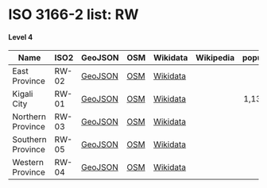 # ISO 3166-2 list: RW


#### Level 4
Name | ISO2 | GeoJSON | OSM | Wikidata | Wikipedia | population 
--- | --- | --- | --- | --- | --- | --: 
East Province | RW-02 | [GeoJSON](../../export/geojson/q7/iso2/RW/RW-02.geojson) | [OSM](https://www.openstreetmap.org/relation/171591) | [Wikidata](https://www.wikidata.org/wiki/Q853152) |  | 
Kigali City | RW-01 | [GeoJSON](../../export/geojson/q7/iso2/RW/RW-01.geojson) | [OSM](https://www.openstreetmap.org/relation/1708283) | [Wikidata](https://www.wikidata.org/wiki/Q3859) |  | 1,132,686
Northern Province | RW-03 | [GeoJSON](../../export/geojson/q7/iso2/RW/RW-03.geojson) | [OSM](https://www.openstreetmap.org/relation/1708298) | [Wikidata](https://www.wikidata.org/wiki/Q845807) |  | 
Southern Province | RW-05 | [GeoJSON](../../export/geojson/q7/iso2/RW/RW-05.geojson) | [OSM](https://www.openstreetmap.org/relation/1707122) | [Wikidata](https://www.wikidata.org/wiki/Q853162) |  | 
Western Province | RW-04 | [GeoJSON](../../export/geojson/q7/iso2/RW/RW-04.geojson) | [OSM](https://www.openstreetmap.org/relation/1708131) | [Wikidata](https://www.wikidata.org/wiki/Q737354) |  | 

